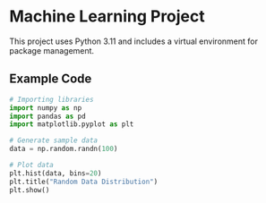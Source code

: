 # Machine Learning Project

This project uses Python 3.11 and includes a virtual environment for package management.

## Example Code

```python
# Importing libraries
import numpy as np
import pandas as pd
import matplotlib.pyplot as plt

# Generate sample data
data = np.random.randn(100)

# Plot data
plt.hist(data, bins=20)
plt.title("Random Data Distribution")
plt.show()

